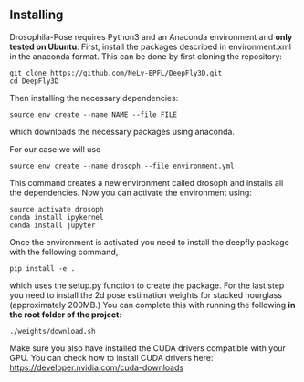 ## Installing
Drosophila-Pose requires Python3 and an Anaconda environment and __only tested on Ubuntu__. First, install the packages described in environment.xml in the anaconda format. This can be done by first cloning the repository:

```
git clone https://github.com/NeLy-EPFL/DeepFly3D.git
cd DeepFly3D
```
Then installing the necessary dependencies:
```
source env create --name NAME --file FILE 
```
which downloads the necessary packages using anaconda. 

For our case we will use

```
source env create --name drosoph --file environment.yml 
```

This command creates a new environment called drosoph and installs all the dependencies. Now you can activate the environment using:

```
source activate drosoph
conda install ipykernel
conda install jupyter
```

Once the environment is activated you need to install the deepfly package with the following command,

```
pip install -e .
```
which uses the setup.py function to create the package. For the last step you need to install the 2d pose estimation weights for stacked hourglass (approximately 200MB.) You can complete this with running the following **in the root folder of the project**:

```
./weights/download.sh
```

Make sure you also have installed the CUDA drivers compatible with your GPU. You can check how to install CUDA drivers here: https://developer.nvidia.com/cuda-downloads
